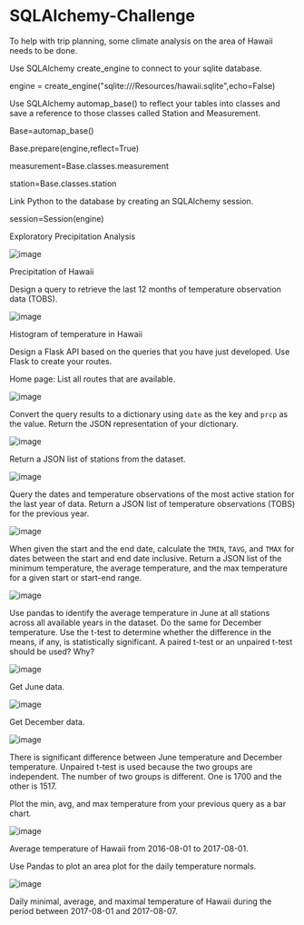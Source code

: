 # SQLAlchemy-Challenge
 To help with trip planning, some climate analysis on the area of Hawaii needs to be done.
 
 Use SQLAlchemy create_engine to connect to your sqlite database.
 
 
engine = create_engine("sqlite:///Resources/hawaii.sqlite",echo=False)


Use SQLAlchemy automap_base() to reflect your tables into classes and save a reference to those classes called Station and Measurement.



Base=automap_base()



Base.prepare(engine,reflect=True)



measurement=Base.classes.measurement

station=Base.classes.station


Link Python to the database by creating an SQLAlchemy session.



session=Session(engine)


Exploratory Precipitation Analysis


![image](https://user-images.githubusercontent.com/79819331/120374430-89cbc980-c2e7-11eb-9c4b-9c580b137976.png)


Precipitation of Hawaii


Design a query to retrieve the last 12 months of temperature observation data (TOBS).


![image](https://user-images.githubusercontent.com/79819331/120372111-bcc08e00-c2e4-11eb-8f6a-6edfef1d2ed6.png)


Histogram of temperature in Hawaii


Design a Flask API based on the queries that you have just developed. Use Flask to create your routes.


Home page: List all routes that are available.


![image](https://user-images.githubusercontent.com/79819331/120373353-40c74580-c2e6-11eb-815d-1b795ede0409.png)



Convert the query results to a dictionary using `date` as the key and `prcp` as the value. Return the JSON representation of your dictionary.


![image](https://user-images.githubusercontent.com/79819331/120373394-4de43480-c2e6-11eb-9d55-00a4f673ee07.png)


Return a JSON list of stations from the dataset.


![image](https://user-images.githubusercontent.com/79819331/120374557-af58d300-c2e7-11eb-87da-014bd554e992.png)



Query the dates and temperature observations of the most active station for the last year of data. Return a JSON list of temperature observations (TOBS) for the previous year.


![image](https://user-images.githubusercontent.com/79819331/120374248-525d1d00-c2e7-11eb-8a01-d9cdd3d1b162.png)





When given the start and the end date, calculate the `TMIN`, `TAVG`, and `TMAX` for dates between the start and end date inclusive. Return a JSON list of the minimum temperature, the average temperature, and the max temperature for a given start or start-end range.

![image](https://user-images.githubusercontent.com/79819331/120373730-b3382580-c2e6-11eb-8406-847769c87635.png)


Use pandas to identify the average temperature in June at all stations across all available years in the dataset. Do the same for December temperature. Use the t-test to determine whether the difference in the means, if any, is statistically significant. A paired t-test or an unpaired t-test should be used? Why?

![image](https://user-images.githubusercontent.com/79819331/120375015-458cf900-c2e8-11eb-9674-3a06de2ba103.png)

Get June data.

![image](https://user-images.githubusercontent.com/79819331/120375205-8422b380-c2e8-11eb-9ffa-e3f1eff4858e.png)


Get December data.

![image](https://user-images.githubusercontent.com/79819331/120375425-ca781280-c2e8-11eb-8603-38cda3fca83a.png)

There is significant difference between June temperature and December temperature.
Unpaired t-test is used because the two groups are independent. The number of two groups is different. One is 1700 and the other is 1517.


Plot the min, avg, and max temperature from your previous query as a bar chart.


![image](https://user-images.githubusercontent.com/79819331/120376212-9b15d580-c2e9-11eb-83f7-c567fd79014c.png)

Average temperature of Hawaii from 2016-08-01 to 2017-08-01.


Use Pandas to plot an area plot for the daily temperature normals.

![image](https://user-images.githubusercontent.com/79819331/120376987-86860d00-c2ea-11eb-90e0-6a2cdac28307.png)

Daily minimal, average, and maximal temperature of Hawaii during the period between 2017-08-01 and 2017-08-07.



